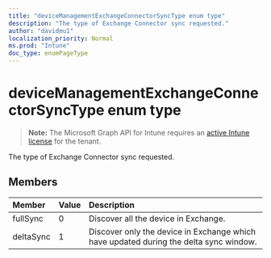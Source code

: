 ```yaml
---
title: "deviceManagementExchangeConnectorSyncType enum type"
description: "The type of Exchange Connector sync requested."
author: "davidmu1"
localization_priority: Normal
ms.prod: "Intune"
doc_type: enumPageType
---
```


# deviceManagementExchangeConnectorSyncType enum type

> **Note:** The Microsoft Graph API for Intune requires an [active Intune license](https://go.microsoft.com/fwlink/?linkid=839381) for the tenant.

The type of Exchange Connector sync requested.

## Members
|Member|Value|Description|
|:---|:---|:---|
|fullSync|0|Discover all the device in Exchange.|
|deltaSync|1|Discover only the device in Exchange which have updated during the delta sync window.|




